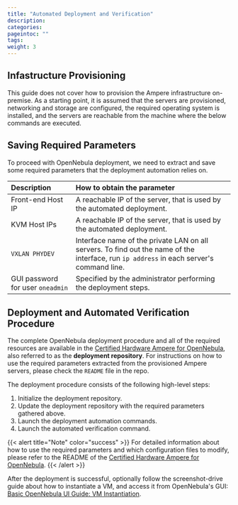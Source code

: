 ```yaml
---
title: "Automated Deployment and Verification"
description:
categories:
pageintoc: ""
tags:
weight: 3
---
```


## Infastructure Provisioning

This guide does not cover how to provision the Ampere infrastructure on-premise. As a starting point, it is assumed that the servers are provisioned, networking and storage are configured, the required operating system is installed, and the servers are reachable from the machine where the below commands are executed.

## Saving Required Parameters

To proceed with OpenNebula deployment, we need to extract and save some required parameters that the deployment automation relies on.

| Description | How to obtain the parameter |
| :----- | :----- |
| Front-end Host IP | A reachable IP of the server, that is used by the automated deployment. |
| KVM Host IPs | A reachable IP of the server, that is used by the automated deployment. |
| `VXLAN PHYDEV` | Interface name of the private LAN on all servers. To find out the name of the interface, run `ip address` in each server's command line. |
| GUI password for user `oneadmin` | Specified by the administrator performing the deployment steps. |

## Deployment and Automated Verification Procedure

The complete OpenNebula deployment procedure and all of the required resources are available in the [Certified Hardware Ampere for OpenNebula](https://github.com/OpenNebula/certified-hardware-ampere), also referred to as the **deployment repository**. For instructions on how to use the required parameters extracted from the provisioned Ampere servers, please check the `README` file in the repo.

The deployment procedure consists of the following high-level steps:

1. Initialize the deployment repository.
1. Update the deployment repository with the required parameters gathered above.
1. Launch the deployment automation commands.
1. Launch the automated verification command.

{{< alert title="Note" color="success" >}}
For detailed information about how to use the required parameters and which configuration files to modify, please refer to the README of the [Certified Hardware Ampere for OpenNebula](https://github.com/OpenNebula/certified-hardware-ampere).
{{< /alert >}}

<!-- TODO: we should find a way how to do this properly in Hugo framework -->
After the deployment is successful, optionally follow the screenshot-drive guide about how to instantiate a VM, and access it from OpenNebula's GUI: 
[Basic OpenNebula UI Guide: VM Instantiation](../../hosted_cloud_providers/ionos_opennebula/common_101_gui_guide).

